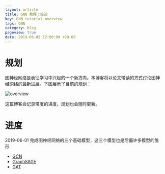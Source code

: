 ```yaml
---
layout: article
title: GNN 教程：综述
key: GNN_tutorial_overview
tags: GNN
category: blog
pageview: true
date: 2019-06-02 12:00:00 +08:00
---
```

# 规划

图神经网络是表征学习中兴起的一个新方向，本博客将以论文带读的方式讨论图神经网络的最新进展。下图展示了目前的规划：

![overview](http://ww2.sinaimg.cn/large/006tNc79ly1g3od5neoavj316o0mgadj.jpg)

这篇博客会记录带度的进度，规划也会随时更新。

# 进度

2019-06-01 完成图神经网络的三个基础模型，这三个模型也是后面许多模型的雏形

- [GCN](https://archwalker.github.io/blog/2019/06/01/GNN-Triplets-GCN.html)
- [GraphSAGE](https://archwalker.github.io/blog/2019/06/01/GNN-Triplets-GraphSAGE.html)
- [GAT](https://archwalker.github.io/blog/2019/06/01/GNN-Triplets-GAT.html)